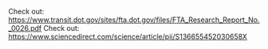 Check out: https://www.transit.dot.gov/sites/fta.dot.gov/files/FTA_Research_Report_No._0026.pdf
Check out: https://www.sciencedirect.com/science/article/pii/S136655452030658X
